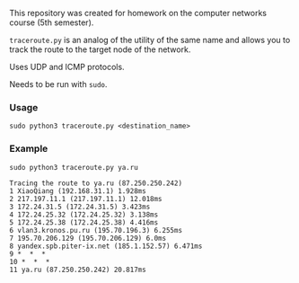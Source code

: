This repository was created for homework on the computer networks course (5th semester).

```traceroute.py``` is an analog of the utility of the same name and allows you to track the route to the target node of the network. 

Uses UDP and ICMP protocols.

Needs to be run with ```sudo```.

### Usage

```sudo python3 traceroute.py <destination_name>```

### Example

```sudo python3 traceroute.py ya.ru```

```
Tracing the route to ya.ru (87.250.250.242)
1 XiaoQiang (192.168.31.1) 1.928ms
2 217.197.11.1 (217.197.11.1) 12.018ms
3 172.24.31.5 (172.24.31.5) 3.423ms
4 172.24.25.32 (172.24.25.32) 3.138ms
5 172.24.25.38 (172.24.25.38) 4.416ms
6 vlan3.kronos.pu.ru (195.70.196.3) 6.255ms
7 195.70.206.129 (195.70.206.129) 6.0ms
8 yandex.spb.piter-ix.net (185.1.152.57) 6.471ms
9 *  *  * 
10 *  *  * 
11 ya.ru (87.250.250.242) 20.817ms
```
